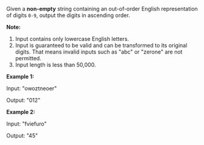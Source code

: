 
Given a  **non-empty**  string containing an out-of-order English representation of digits  `0-9`, output the digits in ascending order.

**Note:**

1.  Input contains only lowercase English letters.
2.  Input is guaranteed to be valid and can be transformed to its original digits. That means invalid inputs such as "abc" or "zerone" are not permitted.
3.  Input length is less than 50,000.

**Example 1:**

Input: "owoztneoer"

Output: "012"

**Example 2:**

Input: "fviefuro"

Output: "45"